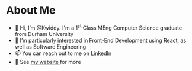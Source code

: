 <h1> About Me </h1>
<ul>
<li>👋 Hi, I’m @Kwiddy. I'm a 1<sup>st</sup> Class MEng Computer Science graduate from Durham University </li>
<li> 👀 I’m particularly interested in Front-End Development using React, as well as Software Engineering </li>
<li> 📫 You can reach out to me on <a href="https://www.linkedin.com/in/kai-widdeson/"> LinkedIn </a>  </li>
<li> 🔗 See <a href="http://kai-widdeson.com/"> my website </a> for more</li>
</ul>

<!---
Kwiddy/Kwiddy is a ✨ special ✨ repository because its `README.md` (this file) appears on your GitHub profile.
You can click the Preview link to take a look at your changes.
--->
